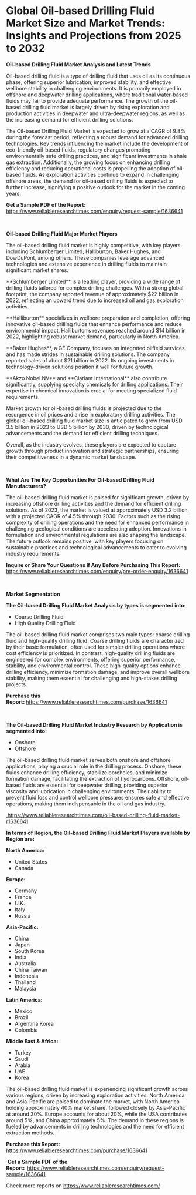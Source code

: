 <p><h1>Global Oil-based Drilling Fluid Market Size and Market Trends: Insights and Projections from 2025 to 2032</h1></p><p><strong>Oil-based Drilling Fluid Market Analysis and Latest Trends</strong></p>
<p><p>Oil-based drilling fluid is a type of drilling fluid that uses oil as its continuous phase, offering superior lubrication, improved stability, and effective wellbore stability in challenging environments. It is primarily employed in offshore and deepwater drilling applications, where traditional water-based fluids may fail to provide adequate performance. The growth of the oil-based drilling fluid market is largely driven by rising exploration and production activities in deepwater and ultra-deepwater regions, as well as the increasing demand for efficient drilling solutions.</p><p>The Oil-based Drilling Fluid Market is expected to grow at a CAGR of 9.8% during the forecast period, reflecting a robust demand for advanced drilling technologies. Key trends influencing the market include the development of eco-friendly oil-based fluids, regulatory changes promoting environmentally safe drilling practices, and significant investments in shale gas extraction. Additionally, the growing focus on enhancing drilling efficiency and reducing operational costs is propelling the adoption of oil-based fluids. As exploration activities continue to expand in challenging offshore areas, the demand for oil-based drilling fluids is expected to further increase, signifying a positive outlook for the market in the coming years.</p></p>
<p><strong>Get a Sample PDF of the Report:&nbsp;</strong> <a href="https://www.reliableresearchtimes.com/enquiry/request-sample/1636641?utm_campaign=3040&utm_medium=2&utm_source=Github&utm_content=ia&utm_term=23032025&utm_id=oil-based-drilling-fluid">https://www.reliableresearchtimes.com/enquiry/request-sample/1636641</a></p>
<p>&nbsp;</p>
<p><strong>Oil-based Drilling Fluid Major Market Players</strong></p>
<p><p>The oil-based drilling fluid market is highly competitive, with key players including Schlumberger Limited, Halliburton, Baker Hughes, and DowDuPont, among others. These companies leverage advanced technologies and extensive experience in drilling fluids to maintain significant market shares.</p><p>**Schlumberger Limited** is a leading player, providing a wide range of drilling fluids tailored for complex drilling challenges. With a strong global footprint, the company reported revenue of approximately $22 billion in 2022, reflecting an upward trend due to increased oil and gas exploration activities.</p><p>**Halliburton** specializes in wellbore preparation and completion, offering innovative oil-based drilling fluids that enhance performance and reduce environmental impact. Halliburton’s revenues reached around $14 billion in 2022, highlighting robust market demand, particularly in North America.</p><p>**Baker Hughes**, a GE Company, focuses on integrated oilfield services and has made strides in sustainable drilling solutions. The company reported sales of about $21 billion in 2022. Its ongoing investments in technology-driven solutions position it well for future growth.</p><p>**Akzo Nobel NV** and **Clariant International** also contribute significantly, supplying specialty chemicals for drilling applications. Their expertise in chemical innovation is crucial for meeting specialized fluid requirements.</p><p>Market growth for oil-based drilling fluids is projected due to the resurgence in oil prices and a rise in exploratory drilling activities. The global oil-based drilling fluid market size is anticipated to grow from USD 3.5 billion in 2023 to USD 5 billion by 2030, driven by technological advancements and the demand for efficient drilling techniques.</p><p>Overall, as the industry evolves, these players are expected to capture growth through product innovation and strategic partnerships, ensuring their competitiveness in a dynamic market landscape.</p></p>
<p>&nbsp;</p>
<p><strong>What Are The Key Opportunities For Oil-based Drilling Fluid Manufacturers?</strong></p>
<p><p>The oil-based drilling fluid market is poised for significant growth, driven by increasing offshore drilling activities and the demand for efficient drilling solutions. As of 2023, the market is valued at approximately USD 3.2 billion, with a projected CAGR of 4.5% through 2030. Factors such as the rising complexity of drilling operations and the need for enhanced performance in challenging geological conditions are accelerating adoption. Innovations in formulation and environmental regulations are also shaping the landscape. The future outlook remains positive, with key players focusing on sustainable practices and technological advancements to cater to evolving industry requirements.</p></p>
<p><strong>Inquire or Share Your Questions If Any Before Purchasing This Report:</strong> <a href="https://www.reliableresearchtimes.com/enquiry/pre-order-enquiry/1636641?utm_campaign=3040&utm_medium=2&utm_source=Github&utm_content=ia&utm_term=23032025&utm_id=oil-based-drilling-fluid">https://www.reliableresearchtimes.com/enquiry/pre-order-enquiry/1636641</a></p>
<p>&nbsp;</p>
<p><strong>Market Segmentation</strong></p>
<p><strong>The Oil-based Drilling Fluid Market Analysis by types is segmented into:</strong></p>
<p><ul><li>Coarse Drilling Fluid</li><li>High Quality Drilling Fluid</li></ul></p>
<p><p>The oil-based drilling fluid market comprises two main types: coarse drilling fluid and high-quality drilling fluid. Coarse drilling fluids are characterized by their basic formulation, often used for simpler drilling operations where cost efficiency is prioritized. In contrast, high-quality drilling fluids are engineered for complex environments, offering superior performance, stability, and environmental control. These high-quality options enhance drilling efficiency, minimize formation damage, and improve overall wellbore stability, making them essential for challenging and high-stakes drilling projects.</p></p>
<p><strong>Purchase this Report:&nbsp;</strong><a href="https://www.reliableresearchtimes.com/purchase/1636641?utm_campaign=3040&utm_medium=2&utm_source=Github&utm_content=ia&utm_term=23032025&utm_id=oil-based-drilling-fluid">https://www.reliableresearchtimes.com/purchase/1636641</a></p>
<p>&nbsp;</p>
<p><strong>The Oil-based Drilling Fluid Market Industry Research by Application is segmented into:</strong></p>
<p><ul><li>Onshore</li><li>Offshore</li></ul></p>
<p><p>The oil-based drilling fluid market serves both onshore and offshore applications, playing a crucial role in the drilling process. Onshore, these fluids enhance drilling efficiency, stabilize boreholes, and minimize formation damage, facilitating the extraction of hydrocarbons. Offshore, oil-based fluids are essential for deepwater drilling, providing superior viscosity and lubrication in challenging environments. Their ability to prevent fluid loss and control wellbore pressures ensures safe and effective operations, making them indispensable in the oil and gas industry.</p></p>
<p><a href="https://www.reliableresearchtimes.com/oil-based-drilling-fluid-market-r1636641?utm_campaign=3040&utm_medium=2&utm_source=Github&utm_content=ia&utm_term=23032025&utm_id=oil-based-drilling-fluid">&nbsp;https://www.reliableresearchtimes.com/oil-based-drilling-fluid-market-r1636641</a></p>
<p><strong>In terms of Region, the Oil-based Drilling Fluid Market Players available by Region are:</strong></p>
<p>
    <p> <strong> North America: </strong>
        <ul>
            <li>United States</li>
            <li>Canada</li>
        </ul>
        </p> 
    <p> <strong> Europe: </strong>
        <ul>
            <li>Germany</li>
            <li>France</li>
            <li>U.K.</li>
            <li>Italy</li>
            <li>Russia</li>
        </ul>
        </p> 
    <p> <strong> Asia-Pacific: </strong>
        <ul>
            <li>China</li>
            <li>Japan</li>
            <li>South Korea</li>
            <li>India</li>
            <li>Australia</li>
            <li>China Taiwan</li>
            <li>Indonesia</li>
            <li>Thailand</li>
            <li>Malaysia</li>
        </ul>
        </p> 
    <p> <strong> Latin America: </strong>
        <ul>
            <li>Mexico</li>
            <li>Brazil</li>
            <li>Argentina Korea</li>
            <li>Colombia</li>
        </ul>
        </p> 
    <p> <strong> Middle East & Africa: </strong>
        <ul>
            <li>Turkey</li>
            <li>Saudi</li>
            <li>Arabia</li>
            <li>UAE</li>
            <li>Korea</li>
        </ul>
    </p>
    </p>
<p><p>The oil-based drilling fluid market is experiencing significant growth across various regions, driven by increasing exploration activities. North America and Asia-Pacific are poised to dominate the market, with North America holding approximately 40% market share, followed closely by Asia-Pacific at around 30%. Europe accounts for about 20%, while the USA contributes around 5%, and China approximately 5%. The demand in these regions is fueled by advancements in drilling technologies and the need for efficient extraction methods.</p></p>
<p><strong>Purchase this Report: </strong><a href="https://www.reliableresearchtimes.com/purchase/1636641?utm_campaign=3040&utm_medium=2&utm_source=Github&utm_content=ia&utm_term=23032025&utm_id=oil-based-drilling-fluid">https://www.reliableresearchtimes.com/purchase/1636641</a></p>
<p>&nbsp;<strong>Get a Sample PDF of the Report:&nbsp;&nbsp;</strong><a href="https://www.reliableresearchtimes.com/enquiry/request-sample/1636641?utm_campaign=3040&utm_medium=2&utm_source=Github&utm_content=ia&utm_term=23032025&utm_id=oil-based-drilling-fluid">https://www.reliableresearchtimes.com/enquiry/request-sample/1636641</a></p>
<p><strong></strong></p>
<p>Check more reports on <a href="https://www.reliableresearchtimes.com/?utm_campaign=3040&utm_medium=2&utm_source=Github&utm_content=ia&utm_term=23032025&utm_id=oil-based-drilling-fluid">https://www.reliableresearchtimes.com/</a></p>